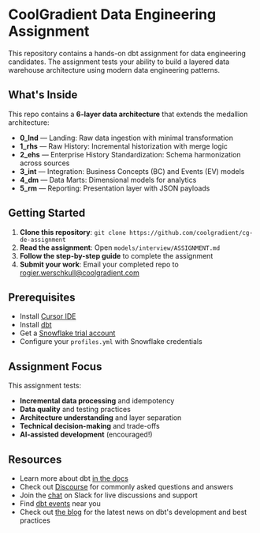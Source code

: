 # CoolGradient Data Engineering Assignment

This repository contains a hands-on dbt assignment for data engineering candidates. The assignment tests your ability to build a layered data warehouse architecture using modern data engineering patterns.

## What's Inside

This repo contains a **6-layer data architecture** that extends the medallion architecture:

- **0_lnd** — Landing: Raw data ingestion with minimal transformation
- **1_rhs** — Raw History: Incremental historization with merge logic
- **2_ehs** — Enterprise History Standardization: Schema harmonization across sources
- **3_int** — Integration: Business Concepts (BC) and Events (EV) models
- **4_dm** — Data Marts: Dimensional models for analytics
- **5_rm** — Reporting: Presentation layer with JSON payloads

## Getting Started

1. **Clone this repository**: `git clone https://github.com/coolgradient/cg-de-assignment`
2. **Read the assignment**: Open `models/interview/ASSIGNMENT.md`
3. **Follow the step-by-step guide** to complete the assignment
4. **Submit your work**: Email your completed repo to rogier.werschkull@coolgradient.com

## Prerequisites

- Install [Cursor IDE](https://cursor.com/)
- Install [dbt](https://docs.getdbt.com/docs/core/installation-overview)
- Get a [Snowflake trial account](https://signup.snowflake.com/)
- Configure your `profiles.yml` with Snowflake credentials

## Assignment Focus

This assignment tests:
- **Incremental data processing** and idempotency
- **Data quality** and testing practices
- **Architecture understanding** and layer separation
- **Technical decision-making** and trade-offs
- **AI-assisted development** (encouraged!)

## Resources

- Learn more about dbt [in the docs](https://docs.getdbt.com/docs/introduction)
- Check out [Discourse](https://discourse.getdbt.com/) for commonly asked questions and answers
- Join the [chat](https://community.getdbt.com/) on Slack for live discussions and support
- Find [dbt events](https://events.getdbt.com) near you
- Check out [the blog](https://blog.getdbt.com/) for the latest news on dbt's development and best practices
